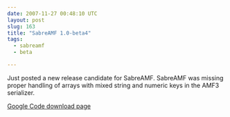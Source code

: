```yaml
---
date: 2007-11-27 00:48:10 UTC
layout: post
slug: 163
title: "SabreAMF 1.0-beta4"
tags:
  - sabreamf
  - beta

---
```

<p>Just posted a new release candidate for SabreAMF. SabreAMF was missing proper handling of arrays with mixed string and numeric keys in the AMF3 serializer.</p>

<p><a href="http://code.google.com/p/sabreamf/downloads/list">Google Code download page</a></p>
